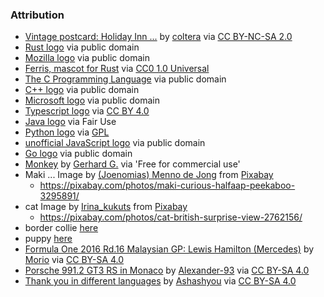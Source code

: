 ### Attribution

* [Vintage postcard: Holiday Inn ...](https://www.flickr.com/photos/christianspenceranderson/23252779882) by [coltera](https://www.flickr.com/photos/christianspenceranderson/) via [CC BY-NC-SA 2.0](https://creativecommons.org/licenses/by-nc-sa/2.0/)
* [Rust logo](https://en.wikipedia.org/wiki/Rust_(programming_language)#/media/File:Rust_programming_language_black_logo.svg) via public domain
* [Mozilla logo](https://en.wikipedia.org/wiki/Mozilla#/media/File:Mozilla_logo.svg) via public domain
* [Ferris, mascot for Rust](https://en.wikipedia.org/wiki/Rust_(programming_language)#/media/File:Rustacean-orig-noshadow.svg) via [CC0 1.0 Universal](https://creativecommons.org/publicdomain/zero/1.0/deed.en)
* [The C Programming Language](https://en.wikipedia.org/wiki/C_(programming_language)#/media/File:The_C_Programming_Language_logo.svg) via public domain
* [C++ logo](https://en.wikipedia.org/wiki/C%2B%2B#/media/File:ISO_C++_Logo.svg) via public domain
* [Microsoft logo](https://en.wikipedia.org/wiki/Microsoft#/media/File:Microsoft_logo_(2012).svg) via public domain
* [Typescript logo](https://en.wikipedia.org/wiki/TypeScript#/media/File:Typescript_logo_2020.svg) via [CC BY 4.0](https://creativecommons.org/licenses/by/4.0/deed.en)
* [Java logo](https://en.wikipedia.org/wiki/Java_(programming_language)#/media/File:Java_programming_language_logo.svg) via Fair Use
* [Python logo](https://en.wikipedia.org/wiki/Python_(programming_language)#/media/File:Python_logo_and_wordmark.svg) via [GPL](https://en.wikipedia.org/wiki/GNU_General_Public_License)
* [unofficial JavaScript logo](https://commons.wikimedia.org/wiki/File:Unofficial_JavaScript_logo_2.svg) via public domain
* [Go logo](https://en.wikipedia.org/wiki/Go_(programming_language)#/media/File:Go_Logo_Blue.svg) via public domain
* [Monkey](https://pixabay.com/photos/animal-monkey-gibbon-mammal-1821737/) by [Gerhard G.](https://pixabay.com/users/blende12-201217/?utm_source=link-attribution&amp;utm_medium=referral&amp;utm_campaign=image&amp;utm_content=1821737) via 'Free for commercial use'
* Maki ... Image by <a href="https://pixabay.com/users/joenomias-2512814/?utm_source=link-attribution&amp;utm_medium=referral&amp;utm_campaign=image&amp;utm_content=3295891">(Joenomias) Menno de Jong</a> from <a href="https://pixabay.com/?utm_source=link-attribution&amp;utm_medium=referral&amp;utm_campaign=image&amp;utm_content=3295891">Pixabay</a>
    - https://pixabay.com/photos/maki-curious-halfaap-peekaboo-3295891/
* cat Image by <a href="https://pixabay.com/users/irina_kukuts-1213707/?utm_source=link-attribution&amp;utm_medium=referral&amp;utm_campaign=image&amp;utm_content=2762156">Irina_kukuts</a> from <a href="https://pixabay.com/?utm_source=link-attribution&amp;utm_medium=referral&amp;utm_campaign=image&amp;utm_content=2762156">Pixabay</a>
    - https://pixabay.com/photos/cat-british-surprise-view-2762156/
* border collie [here](https://en.wikipedia.org/wiki/Border_Collie#/media/File:Border_collie_different_eyes_dog.jpg)
* puppy [here](https://en.wikipedia.org/wiki/Border_Collie#/media/File:Male_Border_Collie_Puppy_On_First_Walk.jpg)
* [Formula One 2016 Rd.16 Malaysian GP: Lewis Hamilton (Mercedes)](https://commons.wikimedia.org/wiki/File:Lewis_Hamilton_2016_Malaysia_FP2_1.jpg) by [Morio](https://commons.wikimedia.org/wiki/User:Morio) via [CC BY-SA 4.0](https://creativecommons.org/licenses/by-sa/4.0/deed.en) 
* [Porsche 991.2 GT3 RS in Monaco](https://en.wikipedia.org/wiki/Porsche_911_GT3#/media/File:Porsche_911_GT3_RS_Monaco_IMG_1174.jpg) by [Alexander-93](https://commons.wikimedia.org/wiki/User:Alexander-93) via [CC BY-SA 4.0](https://creativecommons.org/licenses/by-sa/4.0/deed.en)
* [Thank you in different languages](https://commons.wikimedia.org/wiki/File:Thank-you-word-cloud.jpg) by [Ashashyou](https://commons.wikimedia.org/wiki/User:Ashashyou) via [CC BY-SA 4.0](https://creativecommons.org/licenses/by-sa/4.0/deed.en)
